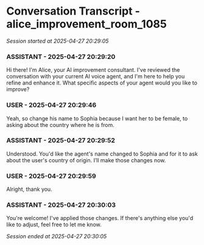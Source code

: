 # Conversation Transcript - alice_improvement_room_1085

*Session started at 2025-04-27 20:29:05*

### ASSISTANT - 2025-04-27 20:29:20

Hi there! I'm Alice, your AI improvement consultant. I've reviewed the conversation with your current AI voice agent, and I'm here to help you refine and enhance it. What specific aspects of your agent would you like to improve?

### USER - 2025-04-27 20:29:46

Yeah, so change his name to Sophia because I want her to be female, to asking about the country where he is from.

### ASSISTANT - 2025-04-27 20:29:52

Understood. You'd like the agent's name changed to Sophia and for it to ask about the user's country of origin. I’ll make those changes now.

### USER - 2025-04-27 20:29:59

Alright, thank you.

### ASSISTANT - 2025-04-27 20:30:03

You're welcome! I've applied those changes. If there's anything else you'd like to adjust, feel free to let me know.

*Session ended at 2025-04-27 20:30:05*
